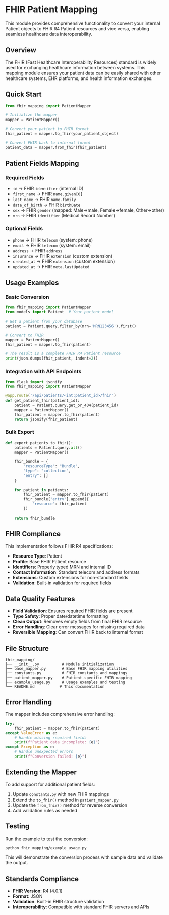 # FHIR Patient Mapping

This module provides comprehensive functionality to convert your internal Patient objects to FHIR R4 Patient resources and vice versa, enabling seamless healthcare data interoperability.

## Overview

The FHIR (Fast Healthcare Interoperability Resources) standard is widely used for exchanging healthcare information between systems. This mapping module ensures your patient data can be easily shared with other healthcare systems, EHR platforms, and health information exchanges.

## Quick Start

```python
from fhir_mapping import PatientMapper

# Initialize the mapper
mapper = PatientMapper()

# Convert your patient to FHIR format
fhir_patient = mapper.to_fhir(your_patient_object)

# Convert FHIR back to internal format
patient_data = mapper.from_fhir(fhir_patient)
```

## Patient Fields Mapping

### Required Fields
- `id` → FHIR `identifier` (internal ID)
- `first_name` → FHIR `name.given[0]`
- `last_name` → FHIR `name.family`
- `date_of_birth` → FHIR `birthDate`
- `sex` → FHIR `gender` (mapped: Male→male, Female→female, Other→other)
- `mrn` → FHIR `identifier` (Medical Record Number)

### Optional Fields
- `phone` → FHIR `telecom` (system: phone)
- `email` → FHIR `telecom` (system: email)
- `address` → FHIR `address`
- `insurance` → FHIR `extension` (custom extension)
- `created_at` → FHIR `extension` (custom extension)
- `updated_at` → FHIR `meta.lastUpdated`

## Usage Examples

### Basic Conversion
```python
from fhir_mapping import PatientMapper
from models import Patient  # Your patient model

# Get a patient from your database
patient = Patient.query.filter_by(mrn='MRN123456').first()

# Convert to FHIR
mapper = PatientMapper()
fhir_patient = mapper.to_fhir(patient)

# The result is a complete FHIR R4 Patient resource
print(json.dumps(fhir_patient, indent=2))
```

### Integration with API Endpoints
```python
from flask import jsonify
from fhir_mapping import PatientMapper

@app.route('/api/patients/<int:patient_id>/fhir')
def get_patient_fhir(patient_id):
    patient = Patient.query.get_or_404(patient_id)
    mapper = PatientMapper()
    fhir_patient = mapper.to_fhir(patient)
    return jsonify(fhir_patient)
```

### Bulk Export
```python
def export_patients_to_fhir():
    patients = Patient.query.all()
    mapper = PatientMapper()
    
    fhir_bundle = {
        "resourceType": "Bundle",
        "type": "collection",
        "entry": []
    }
    
    for patient in patients:
        fhir_patient = mapper.to_fhir(patient)
        fhir_bundle["entry"].append({
            "resource": fhir_patient
        })
    
    return fhir_bundle
```

## FHIR Compliance

This implementation follows FHIR R4 specifications:

- **Resource Type**: Patient
- **Profile**: Base FHIR Patient resource
- **Identifiers**: Properly typed MRN and internal ID
- **Contact Information**: Standard telecom and address formats
- **Extensions**: Custom extensions for non-standard fields
- **Validation**: Built-in validation for required fields

## Data Quality Features

- **Field Validation**: Ensures required FHIR fields are present
- **Type Safety**: Proper date/datetime formatting
- **Clean Output**: Removes empty fields from final FHIR resource
- **Error Handling**: Clear error messages for missing required data
- **Reversible Mapping**: Can convert FHIR back to internal format

## File Structure

```
fhir_mapping/
├── __init__.py          # Module initialization
├── base_mapper.py       # Base FHIR mapping utilities
├── constants.py         # FHIR constants and mappings
├── patient_mapper.py    # Patient-specific FHIR mapping
├── example_usage.py     # Usage examples and testing
└── README.md           # This documentation
```

## Error Handling

The mapper includes comprehensive error handling:

```python
try:
    fhir_patient = mapper.to_fhir(patient)
except ValueError as e:
    # Handle missing required fields
    print(f"Patient data incomplete: {e}")
except Exception as e:
    # Handle unexpected errors
    print(f"Conversion failed: {e}")
```

## Extending the Mapper

To add support for additional patient fields:

1. Update `constants.py` with new FHIR mappings
2. Extend the `to_fhir()` method in `patient_mapper.py`
3. Update the `from_fhir()` method for reverse conversion
4. Add validation rules as needed

## Testing

Run the example to test the conversion:

```bash
python fhir_mapping/example_usage.py
```

This will demonstrate the conversion process with sample data and validate the output.

## Standards Compliance

- **FHIR Version**: R4 (4.0.1)
- **Format**: JSON
- **Validation**: Built-in FHIR structure validation
- **Interoperability**: Compatible with standard FHIR servers and APIs